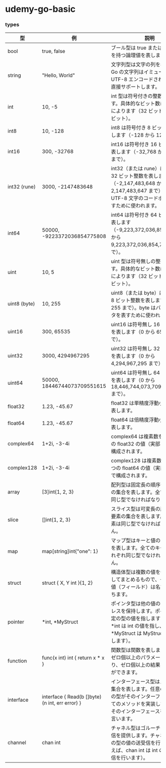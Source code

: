 # udemy-go-basic

### types

| 型           | 例                                              | 説明                                                                                                                                                             |
| ------------ | ----------------------------------------------- | ---------------------------------------------------------------------------------------------------------------------------------------------------------------- |
| bool         | true, false                                     | ブール型は true または false の値を持つ論理値を表します。                                                                                                        |
| string       | "Hello, World"                                  | 文字列型は文字の列を表します。Go の文字列はイミュータブルで、UTF-8 エンコードされた文字列を直接サポートします。                                                  |
| int          | 10, -5                                          | int 型は符号付きの整数を表します。具体的なビット数は実行環境によります（32 ビットまたは 64 ビット）。                                                            |
| int8         | 10, -128                                        | int8 は符号付き 8 ビット整数を表します（-128 から 127 まで）。                                                                                                   |
| int16        | 300, -32768                                     | int16 は符号付き 16 ビット整数を表します（-32,768 から 32,767 まで）。                                                                                           |
| int32 (rune) | 3000, -2147483648                               | int32（または rune）は符号付き 32 ビット整数を表します（-2,147,483,648 から 2,147,483,647 まで）。rune は UTF-8 文字のコードポイントを表すために使われます。     |
| int64        | 50000, -9223372036854775808                     | int64 は符号付き 64 ビット整数を表します（-9,223,372,036,854,775,808 から 9,223,372,036,854,775,807 まで）。                                                     |
| uint         | 10, 5                                           | uint 型は符号無しの整数を表します。具体的なビット数は実行環境によります（32 ビットまたは 64 ビット）。                                                           |
| uint8 (byte) | 10, 255                                         | uint8（または byte）は符号無し 8 ビット整数を表します（0 から 255 まで）。byte はバイナリデータを表すために使われます。                                          |
| uint16       | 300, 65535                                      | uint16 は符号無し 16 ビット整数を表します（0 から 65,535 まで）。                                                                                                |
| uint32       | 3000, 4294967295                                | uint32 は符号無し 32 ビット整数を表します（0 から 4,294,967,295 まで）。                                                                                         |
| uint64       | 50000, 18446744073709551615                     | uint64 は符号無し 64 ビット整数を表します（0 から 18,446,744,073,709,551,615 まで）。                                                                            |
| float32      | 1.23, -45.67                                    | float32 は単精度浮動小数点数を表します。                                                                                                                         |
| float64      | 1.23, -45.67                                    | float64 は倍精度浮動小数点数を表します。                                                                                                                         |
| complex64    | 1+2i, -3-4i                                     | complex64 は複素数を表し、2 つの float32 の値（実部と虚部）で構成されます。                                                                                      |
| complex128   | 1+2i, -3-4i                                     | complex128 は複素数を表し、2 つの float64 の値（実部と虚部）で構成されます。                                                                                     |
| array        | [3]int{1, 2, 3}                                 | 配列型は固定長の順序付きの要素の集合を表します。全ての要素は同じ型でなければなりません。                                                                         |
| slice        | []int{1, 2, 3}                                  | スライス型は可変長の順序付きの要素の集合を表します。全ての要素は同じ型でなければなりません。                                                                     |
| map          | map[string]int{"one": 1}                        | マップ型はキーと値のペアの集合を表します。全てのキーと値はそれぞれ同じ型でなければなりません。                                                                   |
| struct       | struct { X, Y int }{1, 2}                       | 構造体型は複数の値を一つの値としてまとめるもので、それぞれの値（フィールド）は名前と型を持ちます。                                                               |
| pointer      | *int, *MyStruct                                 | ポインタ型は他の値のメモリアドレスを保持します。ポインタは特定の型の値を指します（例えば、*int は int の値を指し、*MyStruct は MyStruct の値を指します）。       |
| function     | func(x int) int { return x \* x }               | 関数型は関数を表します。関数はゼロ個以上のパラメータを受け取り、ゼロ個以上の結果を返すことができます。                                                           |
| interface    | interface { Read(b []byte) (n int, err error) } | インターフェース型はメソッドの集合を表します。任意の型は、その型がそのインターフェースの全てのメソッドを実装していれば、そのインターフェースを満たすと言います。 |
| channel      | chan int                                        | チャネル型はゴルーチン間での通信を提供します。チャネルは特定の型の値の送受信を行います（例えば、chan int は int の値の送受信を行います）。                       |
